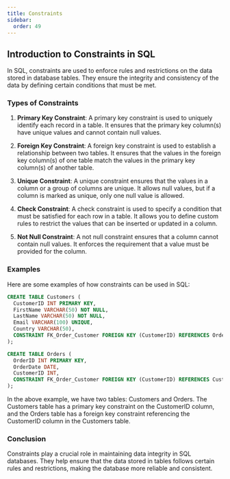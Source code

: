 ```yaml
---
title: Constraints
sidebar:
  order: 49
---
```

## Introduction to Constraints in SQL

In SQL, constraints are used to enforce rules and restrictions on the data stored in database tables. They ensure the integrity and consistency of the data by defining certain conditions that must be met.

### Types of Constraints

1. **Primary Key Constraint**: A primary key constraint is used to uniquely identify each record in a table. It ensures that the primary key column(s) have unique values and cannot contain null values.

2. **Foreign Key Constraint**: A foreign key constraint is used to establish a relationship between two tables. It ensures that the values in the foreign key column(s) of one table match the values in the primary key column(s) of another table.

3. **Unique Constraint**: A unique constraint ensures that the values in a column or a group of columns are unique. It allows null values, but if a column is marked as unique, only one null value is allowed.

4. **Check Constraint**: A check constraint is used to specify a condition that must be satisfied for each row in a table. It allows you to define custom rules to restrict the values that can be inserted or updated in a column.

5. **Not Null Constraint**: A not null constraint ensures that a column cannot contain null values. It enforces the requirement that a value must be provided for the column.

### Examples

Here are some examples of how constraints can be used in SQL:

```sql
CREATE TABLE Customers (
  CustomerID INT PRIMARY KEY,
  FirstName VARCHAR(50) NOT NULL,
  LastName VARCHAR(50) NOT NULL,
  Email VARCHAR(100) UNIQUE,
  Country VARCHAR(50),
  CONSTRAINT FK_Order_Customer FOREIGN KEY (CustomerID) REFERENCES Orders (CustomerID)
);

CREATE TABLE Orders (
  OrderID INT PRIMARY KEY,
  OrderDate DATE,
  CustomerID INT,
  CONSTRAINT FK_Order_Customer FOREIGN KEY (CustomerID) REFERENCES Customers (CustomerID)
);
```

In the above example, we have two tables: Customers and Orders. The Customers table has a primary key constraint on the CustomerID column, and the Orders table has a foreign key constraint referencing the CustomerID column in the Customers table.

### Conclusion

Constraints play a crucial role in maintaining data integrity in SQL databases. They help ensure that the data stored in tables follows certain rules and restrictions, making the database more reliable and consistent.
